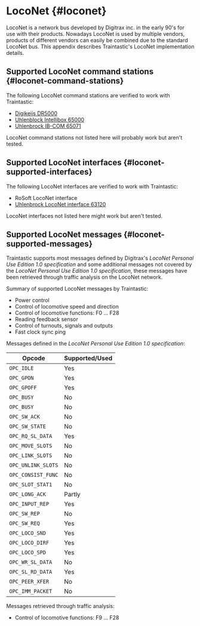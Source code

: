 # LocoNet {#loconet}

LocoNet is a network bus developed by Digitrax inc. in the early 90's for use with their products.
Nowadays LocoNet is used by multiple vendors, products of different vendors can easily be combined due to the standard LocoNet bus.
This appendix describes Traintastic's LocoNet implementation details.

## Supported LocoNet command stations {#loconet-command-stations}

The following LocoNet command stations are verified to work with Traintastic:
- [Digikeijs DR5000](supportedhardware/digikeijs/dr5000.md)
- [Uhlenblock Intellibox 65000](supportedhardware/uhlenbrock/intellibox.md)
- [Uhlenbrock IB-COM 65071](supportedhardware/uhlenbrock/ibcom.md)

LocoNet command stations not listed here will probably work but aren't tested.

## Supported LocoNet interfaces {#loconet-supported-interfaces}

The following LocoNet interfaces are verified to work with Traintastic:
- RoSoft LocoNet interface
- [Uhlenbrock LocoNet interface 63120](supportedhardware/uhlenbrock/loconetinterface63120.md)

LocoNet interfaces not listed here might work but aren't tested.

## Supported LocoNet messages {#loconet-supported-messages}

Traintastic supports most messages defined by Digitrax's *LocoNet Personal Use Edition 1.0 specification* and
some additional messages not covered by the *LocoNet Personal Use Edition 1.0 specification*,
these messages have been retrieved through traffic analysis on the LocoNet network.

Summary of supported LocoNet messages by Traintastic:
- Power control
- Control of locomotive speed and direction
- Control of locomotive functions: F0 … F28
- Reading feedback sensor
- Control of turnouts, signals and outputs
- Fast clock sync ping

Messages defined in the *LocoNet Personal Use Edition 1.0 specification*:

| Opcode             | Supported/Used |
|--------------------|----------------|
| `OPC_IDLE`         | Yes            |
| `OPC_GPON`         | Yes            |
| `OPC_GPOFF`        | Yes            |
| `OPC_BUSY`         | No             |
| `OPC_BUSY`         | No             |
| `OPC_SW_ACK`       | No             |
| `OPC_SW_STATE`     | No             |
| `OPC_RQ_SL_DATA`   | Yes            |
| `OPC_MOVE_SLOTS`   | No             |
| `OPC_LINK_SLOTS`   | No             |
| `OPC_UNLINK_SLOTS` | No             |
| `OPC_CONSIST_FUNC` | No             |
| `OPC_SLOT_STAT1`   | No             |
| `OPC_LONG_ACK`     | Partly         |
| `OPC_INPUT_REP`    | Yes            |
| `OPC_SW_REP`       | No             |
| `OPC_SW_REQ`       | Yes            |
| `OPC_LOCO_SND`     | Yes            |
| `OPC_LOCO_DIRF`    | Yes            |
| `OPC_LOCO_SPD`     | Yes            |
| `OPC_WR_SL_DATA`   | No             |
| `OPC_SL_RD_DATA`   | Yes            |
| `OPC_PEER_XFER`    | No             |
| `OPC_IMM_PACKET`   | No             |

Messages retrieved through traffic analysis:
- Control of locomotive functions: F9 … F28
